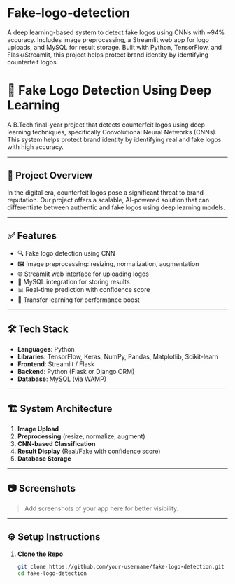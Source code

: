 # Fake-logo-detection
A deep learning-based system to detect fake logos using CNNs with ~94% accuracy. Includes image preprocessing, a Streamlit web app for logo uploads, and MySQL for result storage. Built with Python, TensorFlow, and Flask/Streamlit, this project helps protect brand identity by identifying counterfeit logos.
# 🧠 Fake Logo Detection Using Deep Learning

A B.Tech final-year project that detects counterfeit logos using deep learning techniques, specifically Convolutional Neural Networks (CNNs). This system helps protect brand identity by identifying real and fake logos with high accuracy.

---

## 🚀 Project Overview

In the digital era, counterfeit logos pose a significant threat to brand reputation. Our project offers a scalable, AI-powered solution that can differentiate between authentic and fake logos using deep learning models.

---

## ✅ Features

- 🔍 Fake logo detection using CNN
- 🖼️ Image preprocessing: resizing, normalization, augmentation
- 🌐 Streamlit web interface for uploading logos
- 💾 MySQL integration for storing results
- 📊 Real-time prediction with confidence score
- 🔁 Transfer learning for performance boost

---

## 🛠️ Tech Stack

- **Languages**: Python
- **Libraries**: TensorFlow, Keras, NumPy, Pandas, Matplotlib, Scikit-learn
- **Frontend**: Streamlit / Flask
- **Backend**: Python (Flask or Django ORM)
- **Database**: MySQL (via WAMP)

---

## 🏗️ System Architecture

1. **Image Upload**  
2. **Preprocessing** (resize, normalize, augment)  
3. **CNN-based Classification**  
4. **Result Display** (Real/Fake with confidence score)  
5. **Database Storage**

---

## 📷 Screenshots

> Add screenshots of your app here for better visibility.

---

## ⚙️ Setup Instructions

1. **Clone the Repo**
   ```bash
   git clone https://github.com/your-username/fake-logo-detection.git
   cd fake-logo-detection
